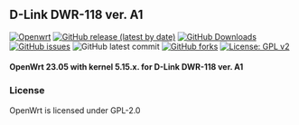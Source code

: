 ##  D-Link DWR-118 ver. A1
[![Openwrt](https://img.shields.io/badge/os-OpenWrt-<COLOR>.svg)](https://github.com/zuzia-dev/openwrt/) [![GitHub release (latest by date)](https://img.shields.io/github/v/release/zuzia-dev/DLINK-DWR-118-A1-repo-source?color=orange)](https://github.com/zuzia-dev/DLINK-DWR-118-A1-repo-source/releases/latest) [![GitHub Downloads](https://img.shields.io/github/downloads/zuzia-dev/DLINK-DWR-118-A1-repo-source/total)](https://github.com/zuzia-dev/DLINK-DWR-118-A1-repo-source/releases/latest) [![GitHub issues](https://img.shields.io/github/issues/zuzia-dev/DLINK-DWR-118-A1-repo-source?color=green)](https://GitHub.com/zuzia-dev/DLINK-DWR-118-A1-repo-source/issues) ![GitHub latest commit](https://img.shields.io/github/last-commit/zuzia-dev/DLINK-DWR-118-A1-repo-source?color=00BFFF) [![GitHub forks](https://img.shields.io/github/forks/zuzia-dev/DLINK-DWR-118-A1-repo-source?color=93917C)](https://GitHub.com/zuzia-dev/DLINK-DWR-118-A1-repo-source/forks) [![License: GPL v2](https://img.shields.io/badge/License-GPL_v2-blue.svg)](https://github.com/zuzia-dev/DLINK-DWR-118-A1-repo-source#license) 

#### OpenWrt 23.05 with kernel 5.15.x. for D-Link DWR-118 ver. A1

### License
OpenWrt is licensed under GPL-2.0
